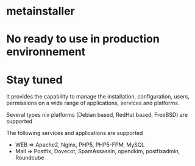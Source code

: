 # metainstaller # 
# No ready to use in production environnement #
# Stay tuned #

It provides the capability to manage the installation, configuration, users, permissions on a wide range of applications, services and platforms.

Several types nix platforms (Debian based, RedHat based, FreeBSD) are supported

The following services and applications are supported

- WEB => Apache2, Nginx, PHP5, PHP5-FPM, MySQL
- Mail => Postfix, Dovecot, SpamAssassin, opendkim, postfixadmin, Roundcube
